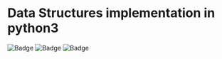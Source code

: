 # Data Structures implementation in python3

![Badge](https://img.shields.io/badge/Status-_Desenvolvimento-yellow)
![Badge](https://img.shields.io/badge/Criado_em-_19/06/2024-gree)
![Badge](https://img.shields.io/badge/Lingugem_-Python-blue)
